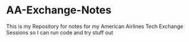 # AA-Exchange-Notes
This is my Repository for notes for my American Airlines Tech Exchange Sessions so I can run code and try stuff out
